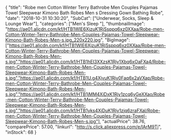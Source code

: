 {
	"title": "Robe men Cotton Winter Terry Bathrobe Men Couples Pajamas Towel Sleepwear Kimono Bath Robes Men s Dressing Gown Bathing Robe",
	"date": "2018-10-31 10:30:20",
	"SubCat": ["Underwear, Socks, Sleep & Lounge Wear"],
	"categories": ["Men's Sleep "],
	"thumbnailImage": "https://ae01.alicdn.com/kf/HTB1WIE6XjzuK1RjSsppq6xz0XXaa/Robe-men-Cotton-Winter-Terry-Bathrobe-Men-Couples-Pajamas-Towel-Sleepwear-Kimono-Bath-Robes-Men-s.jpg_220x220.jpg",
	"BigImage": ["https://ae01.alicdn.com/kf/HTB1WIE6XjzuK1RjSsppq6xz0XXaa/Robe-men-Cotton-Winter-Terry-Bathrobe-Men-Couples-Pajamas-Towel-Sleepwear-Kimono-Bath-Robes-Men-s.jpg","https://ae01.alicdn.com/kf/HTB1hEI3XXzsK1Rjy1Xbq6xOaFXa4/Robe-men-Cotton-Winter-Terry-Bathrobe-Men-Couples-Pajamas-Towel-Sleepwear-Kimono-Bath-Robes-Men-s.jpg","https://ae01.alicdn.com/kf/HTB1U.g4XjvuK1Rjy0Faq6x2aVXap/Robe-men-Cotton-Winter-Terry-Bathrobe-Men-Couples-Pajamas-Towel-Sleepwear-Kimono-Bath-Robes-Men-s.jpg","https://ae01.alicdn.com/kf/HTB1jMM4XiDxK1Rjy1zcq6yGeXXao/Robe-men-Cotton-Winter-Terry-Bathrobe-Men-Couples-Pajamas-Towel-Sleepwear-Kimono-Bath-Robes-Men-s.jpg","https://ae01.alicdn.com/kf/HTB1yks4XjDuK1Rjy1zjq6zraFXal/Robe-men-Cotton-Winter-Terry-Bathrobe-Men-Couples-Pajamas-Towel-Sleepwear-Kimono-Bath-Robes-Men-s.jpg"],
	"actualPrice": 38.76,
	"comparePrice": 57.00,
	"linkurl": "http://s.click.aliexpress.com/e/lArM9Ti",
	"inStock": 68
}
